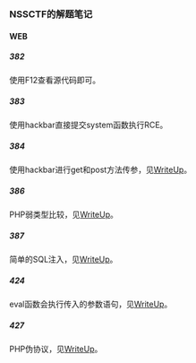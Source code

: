 ### NSSCTF的解题笔记

#### WEB

##### 382

使用F12查看源代码即可。

##### 383

使用hackbar直接提交system函数执行RCE。

##### 384

使用hackbar进行get和post方法传参，见[WriteUp](./WEB/384.md)。

##### 386

PHP弱类型比较，见[WriteUp](./WEB/386.md)。

##### 387

简单的SQL注入，见[WriteUp](./WEB/387.md)。

##### 424

eval函数会执行传入的参数语句，见[WriteUp](./WEB/424.md)。

##### 427

PHP伪协议，见[WriteUp](./WEB/427.md)。

